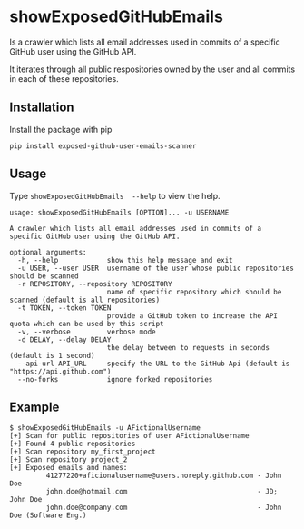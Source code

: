 # showExposedGitHubEmails
Is a crawler which lists all email addresses used in commits of a specific GitHub user using the GitHub API.

It iterates through all public respositories owned by the user and all commits in each of these repositories.  

## Installation

Install the package with pip

    pip install exposed-github-user-emails-scanner

## Usage
Type ```showExposedGitHubEmails  --help``` to view the help.

```
usage: showExposedGitHubEmails [OPTION]... -u USERNAME

A crawler which lists all email addresses used in commits of a specific GitHub user using the GitHub API.

optional arguments:
  -h, --help            show this help message and exit
  -u USER, --user USER  username of the user whose public repositories should be scanned
  -r REPOSITORY, --repository REPOSITORY
                        name of specific repository which should be scanned (default is all repositories)
  -t TOKEN, --token TOKEN
                        provide a GitHub token to increase the API quota which can be used by this script
  -v, --verbose         verbose mode
  -d DELAY, --delay DELAY
                        the delay between to requests in seconds (default is 1 second)
  --api-url API_URL     specify the URL to the GitHub Api (default is "https://api.github.com")
  --no-forks            ignore forked repositories

```

## Example
```
$ showExposedGitHubEmails -u AFictionalUsername
[+] Scan for public repositories of user AFictionalUsername
[+] Found 4 public repositories
[+] Scan repository my_first_project
[+] Scan repository project_2
[+] Exposed emails and names:
         41277220+aficionalusername@users.noreply.github.com - John Doe
         john.doe@hotmail.com                                - JD; John Doe
         john.doe@company.com                                - John Doe (Software Eng.)
```
